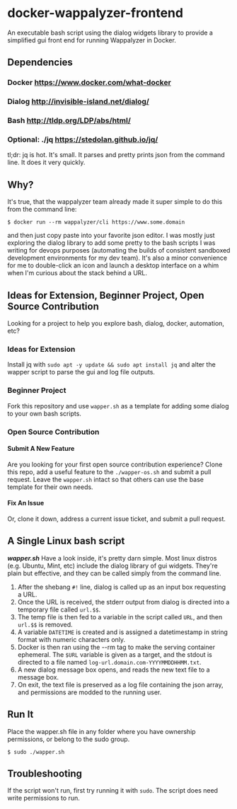 # docker-wappalyzer-frontend
An executable bash script using the dialog widgets library to provide a simplified gui front end for running Wappalyzer in Docker.

## Dependencies
### Docker https://www.docker.com/what-docker
### Dialog http://invisible-island.net/dialog/
### Bash http://tldp.org/LDP/abs/html/
### Optional: ./jq https://stedolan.github.io/jq/

tl;dr: jq is hot. It's small. It parses and pretty prints json from the command line. It does it very quickly. 

## Why?
It's true, that the wappalyzer team already made it super simple to do this from the command line:
```
$ docker run --rm wappalyzer/cli https://www.some.domain
```
and then just copy paste into your favorite json editor. I was mostly just exploring the dialog library to add some pretty to the bash scripts I was writing for devops purposes (automating the builds of consistent sandboxed development environments for my dev team). It's also a minor convenience for me to double-click an icon and launch a desktop interface on a whim when I'm curious about the stack behind a URL.

## Ideas for Extension, Beginner Project, Open Source Contribution
Looking for a project to help you explore bash, dialog, docker, automation, etc?

### Ideas for Extension
Install jq with `sudo apt -y update && sudo apt install jq` and alter the wapper script to parse the gui and log file outputs.

### Beginner Project
Fork this repository and use `wapper.sh` as a template for adding some dialog to your own bash scripts.

### Open Source Contribution

#### Submit A New Feature
Are you looking for your first open source contribution experience? Clone this repo, add a useful feature to the `./wapper-os.sh` and submit a pull request. Leave the `wapper.sh` intact so that others can use the base template for their own needs.

#### Fix An Issue
Or, clone it down, address a current issue ticket, and submit a pull request.

## A Single Linux bash script
***wapper.sh***
Have a look inside, it's pretty darn simple. Most linux distros (e.g. Ubuntu, Mint, etc) include the dialog library of gui widgets. They're plain but effective, and they can be called simply from the command line.
1. After the shebang `#!` line, dialog is called up as an input box requesting a URL.
2. Once the URL is received, the stderr output from dialog is directed into a temporary file called `url.$$`.
3. The temp file is then fed to a variable in the script called `URL`, and then `url.$$` is removed.
4. A variable `DATETIME` is created and is assigned a datetimestamp in string format with numeric characters only.
5. Docker is then ran using the --rm tag to make the serving container ephemeral. The `$URL` variable is given as a target, and the stdout is directed to a file named `log-url.domain.com-YYYYMMDDHHMM.txt`.
6. A new dialog message box opens, and reads the new text file to a message box.
7. On exit, the text file is preserved as a log file containing the json array, and permissions are modded to the running user.

## Run It
Place the wapper.sh file in any folder where you have ownership permissions, or belong to the sudo group.
```
$ sudo ./wapper.sh
```

## Troubleshooting
If the script won't run, first try running it with `sudo`. The script does need write permissions to run.
